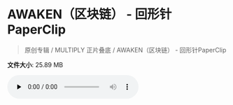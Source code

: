 # AWAKEN（区块链） - 回形针PaperClip

> 原创专辑 / MULTIPLY 正片叠底 / AWAKEN（区块链） - 回形针PaperClip

**文件大小**: 25.89 MB

<audio preload="none" controls><source src="https://file.hsyhx.top/video/原创专辑/MULTIPLY 正片叠底/AWAKEN（区块链） - 回形针PaperClip.flac" type="audio/mpeg">🤔 您的浏览器不支持此音频格式</audio>